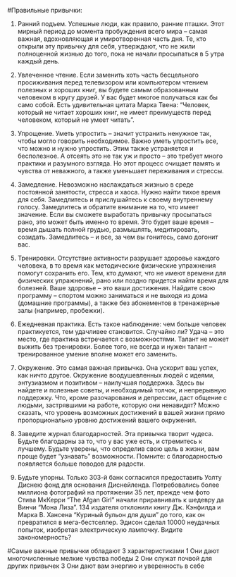 #Правильные привычки:

1. Ранний подъем.
Успешные люди, как правило, ранние пташки. Этот мирный период до момента пробуждения всего мира – самая важная, вдохновляющая и умиротворенная часть дня. Те, кто открыли эту привычку для себя, утверждают, что не жили полноценной жизнью до того, пока не начали просыпаться в 5 утра каждый день.

2. Увлеченное чтение.
Если заменить хоть часть бесцельного просиживания перед телевизором или компьютером чтением полезных и хороших книг, вы будете самым образованным человеком в кругу друзей. У вас будет многое получаться как бы само собой. Есть удивительная цитата Марка Твена: “Человек, который не читает хороших книг, не имеет преимуществ перед человеком, который не умеет читать”.

3. Упрощение.
Уметь упростить – значит устранить ненужное так, чтобы могло говорить необходимое. Важно уметь упростить все, что можно и нужно упростить. Этим также устраняется и бесполезное. А отсеять это не так уж и просто – это требует много практики и разумного взгляда. Но этот процесс очищает память и чувства от неважного, а также уменьшает переживания и стрессы.

4. Замедление.
Невозможно наслаждаться жизнью в среде постоянной занятости, стресса и хаоса. Нужно найти тихое время для себя. Замедлитесь и прислушайтесь к своему внутреннему голосу. Замедлитесь и обратите внимание на то, что имеет значение. Если вы сможете выработать привычку просыпаться рано, это может быть именно то время. Это будет ваше время – время дышать полной грудью, размышлять, медитировать, созидать. Замедлитесь – и все, за чем вы гонитесь, само догонит вас.

5. Тренировки.
Отсутствие активности разрушает здоровье каждого человека, в то время как методические физические упражнения помогут сохранить его. Тем, кто думают, что не имеют времени для физических упражнений, рано или поздно придется найти время для болезней. Ваше здоровье – это ваши достижения. Найдите свою программу – спортом можно заниматься и не выходя из дома (домашние программы), а также без абонементов в тренажерные залы (например, пробежки).

6. Ежедневная практика.
Есть такое наблюдение: чем больше человек практикуется, тем удачливее становится. Случайно ли? Удача – это место, где практика встречается с возможностями. Талант не может выжить без тренировки. Более того, не всегда и нужен талант – тренированное умение вполне может его заменить.

7. Окружение.
Это самая важная привычка. Она ускорит ваш успех, как ничто другое. Окружение воодушевленных людей с идеями, энтузиазмом и позитивом – наилучшая поддержка. Здесь вы найдете и полезные советы, и необходимый толчок, и непрерывную поддержку. Что, кроме разочарования и депрессии, даст общение с людьми, застрявшими на работе, которую они ненавидят? Можно сказать, что уровень возможных достижений в вашей жизни прямо пропорционально уровню достижений вашего окружения.

8. Заведите журнал благодарностей.
Эта привычка творит чудеса. Будьте благодарны за то, что у вас уже есть, и стремитесь к лучшему. Будьте уверены, что определив свою цель в жизни, вам проще будет “узнавать” возможности. Помните: с благодарностью появляется больше поводов для радости.

9. Будьте упорны.
Только 303-й банк согласился предоставить Уолту Диснею фонд для основания Диснейленда. Потребовались более миллиона фотографий на протяжении 35 лет, прежде чем фото Стива МкКерри “The Afgan Girl” начали приравнивать к шедевру да Винчи “Мона Лиза”. 134 издателя отклонили книгу Дж. Кэнфилда и Марка В. Хансена “Куриный бульон для души” до того, как он превратился в мега-бестселлер. Эдисон сделал 10000 неудачных попыток, изобретая электрическую лампочку. Видите закономерность?

#Самые важные привычки обладают 3 характеристиками
1 Они дают многочисленные мелкие чувства победы
2 Они служат почвой для других привычек
3 Они дают вам энергию и уверенность в себе